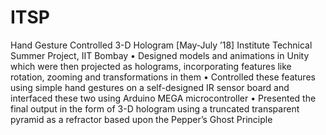 # ITSP
 Hand Gesture Controlled 3-D Hologram [May-July ’18] 
 Institute Technical Summer Project, IIT Bombay
  • Designed models and animations in Unity which were then projected as holograms, incorporating features like rotation, zooming and transformations in them
  • Controlled these features using simple hand gestures on a self-designed IR sensor board and interfaced these two using Arduino MEGA microcontroller
  • Presented the final output in the form of 3-D hologram using a truncated transparent pyramid as a refractor based upon the Pepper’s Ghost Principle
